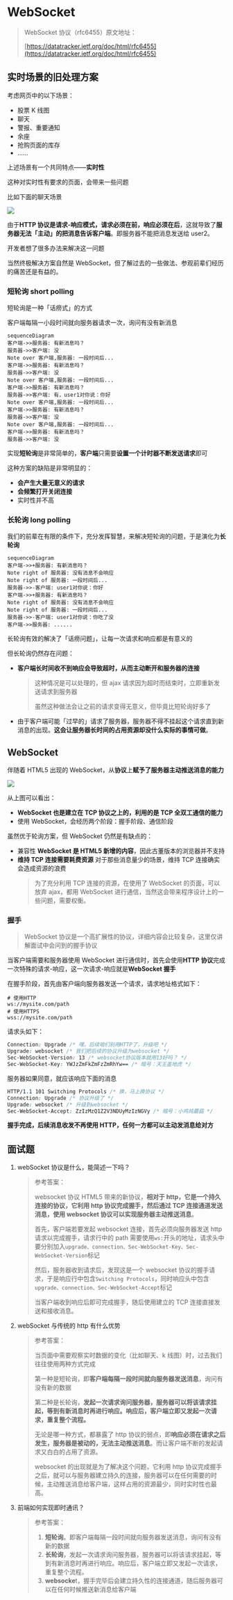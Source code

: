 # WebSocket

> WebSocket 协议（rfc6455）原文地址：
>
> [https://datatracker.ietf.org/doc/html/rfc6455](https://datatracker.ietf.org/doc/html/rfc6455)

## 实时场景的旧处理方案

考虑网页中的以下场景：

-   股票 K 线图
-   聊天
-   警报、重要通知
-   余座
-   抢购页面的库存
-   ……

上述场景有一个共同特点——**实时性**

这种对实时性有要求的页面，会带来一些问题

比如下面的聊天场景

![](http://mdrs.yuanjin.tech/img/20211028160932.png)

由于**HTTP 协议是请求-响应模式，请求必须在前，响应必须在后**，这就导致了**服务器无法「主动」的把消息告诉客户端**。即服务器不能把消息发送给 user2。

开发者想了很多办法来解决这一问题

当然终极解决方案自然是 WebSocket，但了解过去的一些做法、参观前辈们经历的痛苦还是有益的。

### 短轮询 short polling

短轮询是一种「话痨式」的方式

客户端每隔一小段时间就向服务器请求一次，询问有没有新消息

```mermaid
sequenceDiagram
客户端->>服务器: 有新消息吗？
服务器->>客户端: 没
Note over 客户端,服务器: 一段时间后...
客户端->>服务器: 有新消息吗？
服务器->>客户端: 没
Note over 客户端,服务器: 一段时间后...
客户端->>服务器: 有新消息吗？
服务器->>客户端: 有，user1对你说：你好
Note over 客户端,服务器: 一段时间后...
客户端->>服务器: 有新消息吗？
服务器->>客户端: 没
Note over 客户端,服务器: 一段时间后...
客户端->>服务器: 有新消息吗？
服务器->>客户端: 没
```

实现**短轮询**是非常简单的，**客户端**只需要**设置一个计时器不断发送请求**即可

这种方案的缺陷是非常明显的：

-   **会产生大量无意义的请求**
-   **会频繁打开关闭连接**
-   实时性并不高

### 长轮询 long polling

我们的前辈在有限的条件下，充分发挥智慧，来解决短轮询的问题，于是演化为**长轮询**

```mermaid
sequenceDiagram
客户端->>+服务器: 有新消息吗？
Note right of 服务器: 没有消息不会响应
Note right of 服务器: 一段时间后...
服务器->>-客户端: user1对你说：你好
客户端->>+服务器: 有新消息吗？
Note right of 服务器: 没有消息不会响应
Note right of 服务器: 一段时间后...
服务器->>-客户端: user1对你说：你吃了没
客户端->>服务器: ......
```

长轮询有效的解决了「话痨问题」，让每一次请求和响应都是有意义的

但长轮询仍然存在问题：

-   **客户端长时间收不到响应会导致超时，从而主动断开和服务器的连接**
    > 这种情况是可以处理的，但 ajax 请求因为超时而结束时，立即重新发送请求到服务器
    >
    > 虽然这种做法会让之前的请求变得无意义，但毕竟比短轮询好多了
-   由于客户端可能「过早的」请求了服务器，服务器不得不挂起这个请求直到新消息的出现。**这会让服务器长时间的占用资源却没什么实际的事情可做**。

## WebSocket

伴随着 HTML5 出现的 WebSocket，从**协议**上**赋予了服务器主动推送消息的能力**

![](http://mdrs.yuanjin.tech/img/20211028171840.png)

从上图可以看出：

-   **WebSocket 也是建立在 TCP 协议之上的，利用的是 TCP 全双工通信的能力**
-   使用 WebSocket，会经历两个阶段：握手阶段、通信阶段

虽然优于轮询方案，但 WebSocket 仍然是有缺点的：

-   兼容性
    **WebSocket 是 HTML5 新增的内容**，因此古董版本的浏览器并不支持
-   **维持 TCP 连接需要耗费资源**
    对于那些消息量少的场景，维持 TCP 连接确实会造成资源的浪费
    > 为了充分利用 TCP 连接的资源，在使用了 WebSocket 的页面，可以放弃 ajax，都用 WebSocket 进行通信，当然这会带来程序设计上的一些问题，需要权衡。

### 握手

> WebSocket 协议是一个高扩展性的协议，详细内容会比较复杂，这里仅讲解面试中会问到的握手协议

当客户端需要和服务器使用 WebSocket 进行通信时，首先会使用**HTTP 协议**完成一次特殊的请求-响应，这一次请求-响应就是**WebSocket 握手**

在握手阶段，首先由客户端向服务器发送一个请求，请求地址格式如下：

```
# 使用HTTP
ws://mysite.com/path
# 使用HTTPS
wss://mysite.com/path
```

请求头如下：

```css
Connection: Upgrade /* 嘿，后续咱们别用HTTP了，升级吧 */
Upgrade: websocket /* 我们把后续的协议升级为websocket */
Sec-WebSocket-Version: 13 /* websocket协议版本就用13好吗？ */
Sec-WebSocket-Key: YWJzZmFkZmFzZmRhYw== /* 暗号：天王盖地虎 */
```

服务器如果同意，就应该响应下面的消息

```css
HTTP/1.1 101 Switching Protocols /* 换，马上换协议 */
Connection: Upgrade /* 协议升级了 */
Upgrade: websocket /* 升级到websocket */
Sec-WebSocket-Accept: ZzIzMzQ1Z2V3NDUyMzIzNGVy /* 暗号：小鸡炖蘑菇 */
```

**握手完成，后续消息收发不再使用 HTTP，任何一方都可以主动发消息给对方**

## 面试题

1. webSocket 协议是什么，能简述一下吗？

    > 参考答案：
    >
    > websocket 协议 HTML5 带来的新协议，**相对于 http，它是一个持久连接的协议，它利用 http 协议完成握手，然后通过 TCP 连接通道发送消息，使用 websocket 协议可以实现服务器主动推送消息**。
    >
    > 首先，客户端若要发起 websocket 连接，首先必须向服务器发送 http 请求以完成握手，请求行中的 path 需要使用`ws:`开头的地址，请求头中要分别加入`upgrade、connection、Sec-WebSocket-Key、Sec-WebSocket-Version`标记
    >
    > 然后，服务器收到请求后，发现这是一个 websocket 协议的握手请求，于是响应行中包含`Switching Protocols`，同时响应头中包含`upgrade、connection、Sec-WebSocket-Accept`标记
    >
    > 当客户端收到响应后即可完成握手，随后使用建立的 TCP 连接直接发送和接收消息。

2. webSocket 与传统的 http 有什么优势

    > 参考答案：
    >
    > 当页面中需要观察实时数据的变化（比如聊天、k 线图）时，过去我们往往使用两种方式完成
    >
    > 第一种是短轮询，即**客户端每隔一段时间就向服务器发送消息**，询问有没有新的数据
    >
    > 第二种是长轮询，**发起一次请求询问服务器，服务器可以将该请求挂起，等到有新消息时再进行响应。响应后，客户端立即又发起一次请求，重复整个流程。**
    >
    > 无论是哪一种方式，都暴露了 http 协议的弱点，即**响应必须在请求之后发生，服务器是被动的，无法主动推送消息**。而让客户端不断的发起请求又白白的占用了资源。
    >
    > websocket 的出现就是为了解决这个问题，它利用 http 协议完成握手之后，就可以与服务器建立持久的连接，服务器可以在任何需要的时候，主动推送消息给客户端，这样占用的资源最少，同时实时性也最高。

3. 前端如何实现即时通讯？

    > 参考答案：
    >
    > 1. **短轮询**。即客户端每隔一段时间就向服务器发送消息，询问有没有新的数据
    > 2. **长轮询**，发起一次请求询问服务器，服务器可以将该请求挂起，等到有新消息时再进行响应。响应后，客户端立即又发起一次请求，重复整个流程。
    > 3. **websocke**t，握手完毕后会建立持久性的连接通道，随后服务器可以在任何时候推送新消息给客户端
